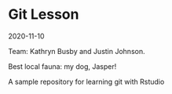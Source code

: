 # Git Lesson

2020-11-10

Team: Kathryn Busby and Justin Johnson.

Best local fauna: my dog, Jasper!

A sample repository for learning git with Rstudio
